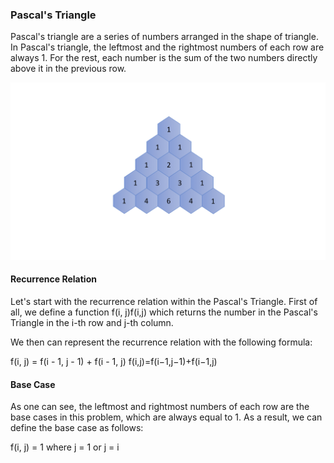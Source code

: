 ### Pascal's Triangle

Pascal's triangle are a series of numbers arranged in the shape of triangle. In Pascal's triangle, 
the leftmost and the rightmost numbers of each row are always 1. 
For the rest, each number is the sum of the two numbers directly above it in the previous row.

!['sss'](pascal.png)


#### Recurrence Relation
Let's start with the recurrence relation within the Pascal's Triangle.
First of all, we define a function f(i, j)f(i,j) which returns the number in the Pascal's Triangle in the i-th row and j-th column.

We then can represent the recurrence relation with the following formula:

f(i, j) = f(i - 1, j - 1) + f(i - 1, j)
f(i,j)=f(i−1,j−1)+f(i−1,j)



#### Base Case
As one can see, the leftmost and rightmost numbers of each row are the base cases in this problem, which are always equal to 1.
As a result, we can define the base case as follows:

f(i, j) = 1 where  j = 1  or  j = i


